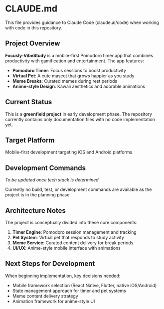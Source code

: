 # CLAUDE.md

This file provides guidance to Claude Code (claude.ai/code) when working with code in this repository.

## Project Overview

**Focusly-VibeStudy** is a mobile-first Pomodoro timer app that combines productivity with gamification and entertainment. The app features:

- **Pomodoro Timer**: Focus sessions to boost productivity
- **Virtual Pet**: A cute mascot that grows happier as you study
- **Meme Breaks**: Curated memes during rest periods
- **Anime-style Design**: Kawaii aesthetics and adorable animations

## Current Status

This is a **greenfield project** in early development phase. The repository currently contains only documentation files with no code implementation yet.

## Target Platform

Mobile-first development targeting iOS and Android platforms.

## Development Commands

*To be updated once tech stack is determined*

Currently no build, test, or development commands are available as the project is in the planning phase.

## Architecture Notes

The project is conceptually divided into these core components:

1. **Timer Engine**: Pomodoro session management and tracking
2. **Pet System**: Virtual pet that responds to study activity
3. **Meme Service**: Curated content delivery for break periods
4. **UI/UX**: Anime-style mobile interface with animations

## Next Steps for Development

When beginning implementation, key decisions needed:
- Mobile framework selection (React Native, Flutter, native iOS/Android)
- State management approach for timer and pet systems
- Meme content delivery strategy
- Animation framework for anime-style UI